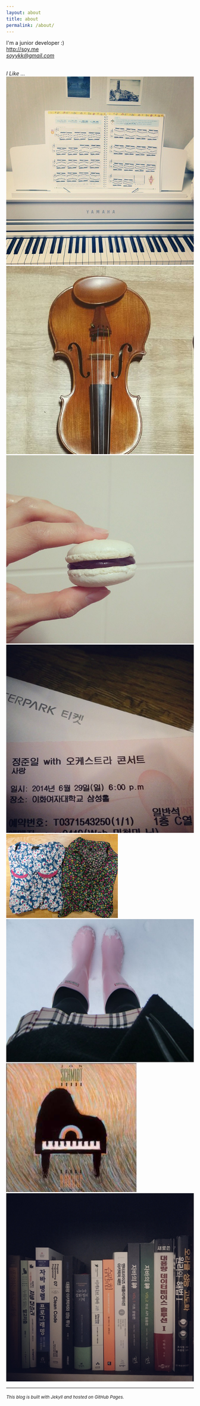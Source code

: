 ```yaml
---
layout: about
title: about
permalink: /about/
---
```


I'm a junior developer :)<br>http://soy.me<br><u><i>soyykk@gmail.com</i></u><br><br>

<i>I Like ...<i><br>
<img src="/img/about/piano.jpg" class="about-img" title="피아노 덕후">
<img src="/img/about/violin.jpg" class="about-img" title="바이올린 왕초보">
<img src="/img/about/macaron.jpg" class="about-img" title="처음 성공한 마카롱">
<img src="/img/about/junil.jpg" class="about-img" title="준일오빠">
<br>
<img src="/img/about/dress.jpg" class="about-img" title="원피스 덕후">
<img src="/img/about/hunter.jpg" class="about-img" title="장화 덕후">
<img src="/img/about/jon.jpg" class="about-img" title="존 슈미트">
<img src="/img/about/book.jpg" class="about-img" title="기술서적 사모으기">

---

<small>This blog is built with Jekyll and hosted on GitHub Pages.</small>
